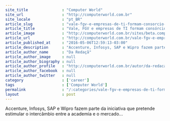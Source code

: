 ```yaml
---
site_title               : "Computer World"
site_url                 : "http://computerworld.com.br"
site_locale              : "pt_BR"
article_slug             : "vale-fgv-e-empresas-de-ti-formam-consorcio-para-capacitacao-profissional"
article_title            : "Vale, FGV e empresas de TI formam consórcio para capacitação profissional"
article_image            : "http://computerworld.com.br/sites/beta.computerworld.com.br/files/news_articles/elearning_cursos.jpg"
article_url              : "http://computerworld.com.br/vale-fgv-e-empresas-de-ti-formam-consorcio-para-capacitacao-profissional"
article_published_at     : "2016-05-06T12:59:13-03:00"
article_description      : "Accenture, Infosys, SAP e Wipro fazem parte da iniciativa que pretende estimular o intercâmbio entre a academia e o mercado..."
article_author_name      : "Da Redaçã"
article_author_image     : null
article_author_biography : null
article_author_profile   : "http://computerworld.com.br/autor/da-redacao"
article_author_facebook  : null
article_author_twitter   : null
category                 : ['career']
tags                     : ['Computer World']
permalink                : "/:categories/vale-fgv-e-empresas-de-ti-formam-consorcio-para-capacitacao-profissional/"
layout                   : post
---
```


Accenture, Infosys, SAP e Wipro fazem parte da iniciativa que pretende estimular o intercâmbio entre a academia e o mercado...
